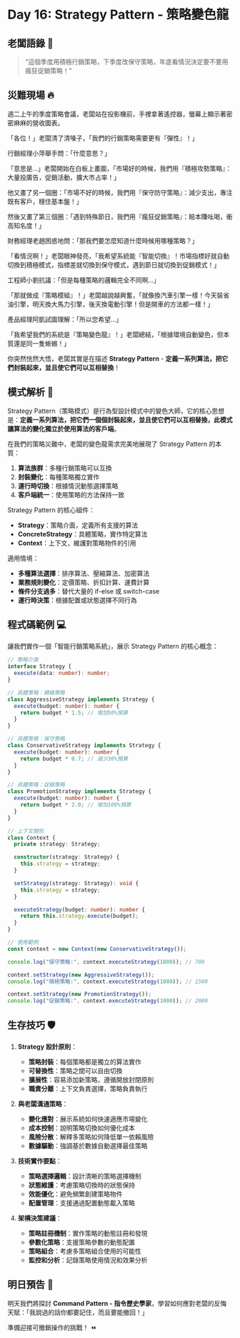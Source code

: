 # Day 16: Strategy Pattern - 策略變色龍

## 老闆語錄 💬

> "這個季度用積極行銷策略，下季度改保守策略，年底看情況決定要不要用瘋狂促銷策略！"

## 災難現場 🔥

週二上午的季度策略會議，老闆站在投影機前，手裡拿著遙控器，螢幕上顯示著密密麻麻的營收圖表。

「各位！」老闆清了清嗓子，「我們的行銷策略需要更有『彈性』！」

行銷經理小萍舉手問：「什麼意思？」

「意思是...」老闆開始在白板上畫圖，「市場好的時候，我們用『積極攻勢策略』：大量投廣告，促銷活動，擴大市占率！」

他又畫了另一個圈：「市場不好的時候，我們用『保守防守策略』：減少支出，專注既有客戶，穩住基本盤！」

然後又畫了第三個圈：「遇到特殊節日，我們用『瘋狂促銷策略』：賠本賺吆喝，衝高知名度！」

財務經理老趙困惑地問：「那我們要怎麼知道什麼時候用哪種策略？」

「看情況啊！」老闆眼神發亮，「我希望系統能『智能切換』！市場指標好就自動切換到積極模式，指標差就切換到保守模式，遇到節日就切換到促銷模式！」

工程師小劉抗議：「但是每種策略的邏輯完全不同啊...」

「那就做成『策略模組』！」老闆越說越興奮，「就像換汽車引擎一樣！今天裝省油引擎，明天換大馬力引擎，後天換電動引擎！但是開車的方法都一樣！」

產品經理阿凱試圖理解：「所以您希望...」

「我希望我們的系統是『策略變色龍』！」老闆總結，「根據環境自動變色，但本質還是同一隻蜥蜴！」

你突然恍然大悟，老闆其實是在描述 **Strategy Pattern** - **定義一系列算法，把它們封裝起來，並且使它們可以互相替換**！

## 模式解析 🧠

Strategy Pattern（策略模式）是行為型設計模式中的變色大師，它的核心思想是：**定義一系列算法，把它們一個個封裝起來，並且使它們可以互相替換，此模式讓算法的變化獨立於使用算法的客戶端**。

在我們的策略災難中，老闆的變色龍需求完美地展現了 Strategy Pattern 的本質：

1. **算法族群**：多種行銷策略可以互換
2. **封裝變化**：每種策略獨立實作
3. **運行時切換**：根據情況動態選擇策略
4. **客戶端統一**：使用策略的方法保持一致

Strategy Pattern 的核心組件：

- **Strategy**：策略介面，定義所有支援的算法
- **ConcreteStrategy**：具體策略，實作特定算法
- **Context**：上下文，維護對策略物件的引用

適用情境：

- **多種算法選擇**：排序算法、壓縮算法、加密算法
- **業務規則變化**：定價策略、折扣計算、運費計算
- **條件分支過多**：替代大量的 if-else 或 switch-case
- **運行時決策**：根據配置或狀態選擇不同行為

## 程式碼範例 💻

讓我們實作一個「智能行銷策略系統」，展示 Strategy Pattern 的核心概念：

```ts
// 策略介面
interface Strategy {
  execute(data: number): number;
}

// 具體策略：積極策略
class AggressiveStrategy implements Strategy {
  execute(budget: number): number {
    return budget * 1.5; // 增加50%預算
  }
}

// 具體策略：保守策略
class ConservativeStrategy implements Strategy {
  execute(budget: number): number {
    return budget * 0.7; // 減少30%預算
  }
}

// 具體策略：促銷策略
class PromotionStrategy implements Strategy {
  execute(budget: number): number {
    return budget * 2.0; // 增加100%預算
  }
}

// 上下文類別
class Context {
  private strategy: Strategy;

  constructor(strategy: Strategy) {
    this.strategy = strategy;
  }

  setStrategy(strategy: Strategy): void {
    this.strategy = strategy;
  }

  executeStrategy(budget: number): number {
    return this.strategy.execute(budget);
  }
}

// 使用範例
const context = new Context(new ConservativeStrategy());

console.log("保守策略:", context.executeStrategy(1000)); // 700

context.setStrategy(new AggressiveStrategy());
console.log("積極策略:", context.executeStrategy(1000)); // 1500

context.setStrategy(new PromotionStrategy());
console.log("促銷策略:", context.executeStrategy(1000)); // 2000
```

## 生存技巧 🛡️

1. **Strategy 設計原則**：

   - **策略封裝**：每個策略都是獨立的算法實作
   - **可替換性**：策略之間可以自由切換
   - **擴展性**：容易添加新策略，遵循開放封閉原則
   - **職責分離**：上下文負責選擇，策略負責執行

2. **與老闆溝通策略**：

   - **變化應對**：展示系統如何快速適應市場變化
   - **成本控制**：說明策略切換如何優化成本
   - **風險分散**：解釋多策略如何降低單一依賴風險
   - **數據驅動**：強調基於數據自動選擇最佳策略

3. **技術實作要點**：

   - **策略選擇邏輯**：設計清晰的策略選擇機制
   - **狀態維護**：考慮策略切換時的狀態保持
   - **效能優化**：避免頻繁創建策略物件
   - **配置管理**：支援通過配置動態載入策略

4. **架構決策建議**：
   - **策略註冊機制**：實作策略的動態註冊和發現
   - **參數化策略**：支援策略參數的動態配置
   - **策略組合**：考慮多策略組合使用的可能性
   - **監控和分析**：記錄策略使用情況和效果分析

## 明日預告 🔮

明天我們將探討 **Command Pattern - 指令歷史學家**，學習如何應對老闆的反悔天賦：「我說過的話你都要記住，而且要能撤回！」

準備迎接可撤銷操作的挑戰！ ⏪



